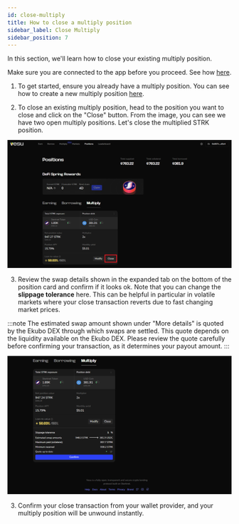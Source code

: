 ```yaml
---
id: close-multiply
title: How to close a multiply position 
sidebar_label: Close Multiply
sidebar_position: 7
---
```


In this section, we'll learn how to close your existing multiply position.

Make sure you are connected to the app before you proceed. See how [here](./connect.md).

1. To get started, ensure you already have a multiply position. You can see how to create a new multiply position [here](./open-multiply.md). 

2. To close an existing multiply position, head to the position you want to close and click on the "Close" button. From the image, you can see we have two open multiply positions. Let's close the multiplied STRK position.

![Close Multiply](images/close_multiply_1.png)

3. Review the swap details shown in the expanded tab on the bottom of the position card and confirm if it looks ok. Note that you can change the __slippage tolerance__ here. This can be helpful in particular in volatile markets where your close transaction reverts due to fast changing market prices.

:::note
The estimated swap amount shown under "More details" is quoted by the Ekubo DEX through which swaps are settled. This quote depends on the liquidity available on the Ekubo DEX. Please review the quote carefully before confirming your transaction, as it determines your payout amount.
:::

![Confirm Close Multiply](images/close_multiply_2.png)

3. Confirm your close transaction from your wallet provider, and your multiply position will be unwound instantly.
